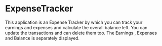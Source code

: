 # ExpenseTracker
This application is an Expense Tracker by which you can track your earnings and expenses and calculate the overall balance left.
You can update the transactions and can delete them too.
The Earnings , Expenses and Balance is separately displayed.
